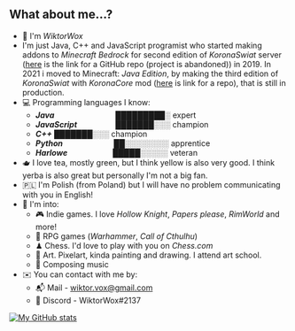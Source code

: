 ## What about me...?
- 👋 I'm *WiktorWox*
- I'm just Java, C++ and JavaScript programist who started making addons to *Minecraft Bedrock* for second edition of *KoronaSwiat* server ([here](https://github.com/WiktorWox/KoronaSwiat) is the link for a GitHub repo (project is abandoned)) in 2019. In 2021 i moved to Minecraft: *Java Edition*, by making the third edition of *KoronaSwiat* with *KoronaCore* mod ([here](https://github.com/WiktorWox/KoronaCore) is link for a repo), that is still in production.
- 💻 Programming languages I know:
  - ***Java***	⠀⠀⠀⠀⠀⠀⠀⠀⠀⠀ █████████░ expert
  - ***JavaScript*** ⠀⠀⠀⠀⠀⠀ ███████░░░ champion
  - ***C++***              ███████░░░ champion
  - ***Python***⠀⠀⠀⠀⠀⠀⠀⠀⠀██░░░░░░░░ apprentice
  - ***Harlowe***⠀⠀⠀⠀⠀⠀⠀⠀█████░░░░░ veteran
- 🫖 I love tea, mostly green, but I think yellow is also very good. I think yerba is also great but personally I'm not a big fan.
- 🇵🇱 I'm Polish (from Poland) but I will have no problem communicating with you in English!
- 🧩 I'm into:
  - 🎮 Indie games. I love *Hollow Knight*, *Papers please*, *RimWorld* and more!
  - 🎲 RPG games (*Warhammer*, *Call of Cthulhu*)
  - ♟ Chess. I'd love to play with you on *Chess.com*
  - 🎨 Art. Pixelart, kinda painting and drawing. I attend art school.
  - 🎹 Composing music
- ✉️ You can contact with me by:
  - 📬 Mail - wiktor.vox@gmail.com
  - 📱 Discord - WiktorWox#2137

[![My GitHub stats](https://github-readme-stats.vercel.app/api?username=WiktorWox&count_private=true&theme=dark&show_icons=true&border_radius=10&include_all_commits=true)](https://github.com/anuraghazra/github-readme-stats)

<!--
Half Life 3 is real
⣿⣿⣿⣿⣿⣿⣿⣿⠿⠛⠉⠉⠀⠀⠀⠀⠀⠀⠀⠀⠀⠀⠀⠀⠀⠀⠀⠀⠀⠀⠀⠀⠀⠀⠈⠛⣿
⣿⣿⣿⣿⣿⡿⠋⠁⠀⠀⠀⠀⣀⣀⣠⣤⣤⣀⣀⡀⠀⠀⠀⠀⠀⠀⠀⠀⠀⠴⠋⠹⡆⠀⠀⠀⠈
⣿⣿⣿⡿⠉⠀⠀⠀⢀⣤⣶⣿⣿⣿⣿⣿⣿⣿⣿⣿⣿⣶⣄⡀⠀⠀⠀⠀⠀⠀⠠⢼⡃⠀⠀⠀⠀
⣿⣿⠏⠀⠀⠀⢠⣶⣿⣿⣿⠉⠉⠉⠉⠉⠹⣿⣿⣿⣿⣿⣿⣿⣦⡀⠀⠀⠀⣀⠀⠀⣷⠀⠀⠀⢀
⣿⠃⠀⠀⠀⣴⣿⣿⣿⣿⣿⣀⣀⡀⠀⠀⠀⢻⣿⣿⣿⣿⣿⣿⣿⣿⣄⠀⠀⠙⠓⠚⠁⠀⠀⠀⣾
⡏⠀⠀⠀⣼⣿⣿⣿⣿⣿⣿⣿⣿⣿⠄⠀⠀⠈⢿⣿⣿⣿⣿⣿⣿⣿⣿⡆⠀⠀⠀⠀⠀⠀⠀⣼⣿
⠀⠀⠀⢰⣿⣿⣿⣿⣿⣿⣿⣿⣿⠃⠀⠀⠀⠀⠘⣿⣿⣿⣿⣿⣿⣿⣿⣿⠀⠀⠀⠀⠀⠀⣸⣿⣿
⠀⠀⠀⢸⣿⣿⣿⣿⣿⣿⣿⡿⠁⠀⠀⠀⠀⠀⠀⠸⣿⣿⣿⣿⣿⣿⣿⣿⡄⠀⠀⠀⠀⣰⣿⣿⣿
⠀⠀⠀⢸⣿⣿⣿⣿⣿⣿⡿⠁⠀⠀⠀⣰⡆⠀⠀⠀⢹⣿⣿⣿⣿⣿⣿⣿⠇⠀⠀⠀⢠⣿⣿⣿⣿
⠀⠀⠀⠸⣿⣿⣿⣿⣿⡟⠁⠀⠀⠀⣴⣿⣿⡀⠀⠀⠀⢻⣿⠿⣿⣿⣿⣿⠀⠀⠀⢀⣿⣿⣿⣿⣿
⣇⠀⠀⠀⢻⣿⣿⣿⡟⠀⠀⠀⢀⣾⣿⣿⣿⣷⠀⠀⠀⠀⠀⠀  ⠸⣿⠇⠀⠀⢀⣾⣿⣿⣿⣿⣿
⣿⡄⠀⠀⠀⠻⣿⣏⣀⣀⣀⣠⣿⣿⣿⣿⣿⣿⣧⠀⠀⢀⣀⣤⣤⣿⠋⠀⠀⠀⣼⣿⣿⣿⣿⣿⣿
⣿⣿⣆⠀⠀⠀⠈⠿⣿⣿⣿⣿⣿⣿⣿⣿⣿⣿⣿⣾⣿⣿⣿⣿⠟⠁⠀⠀⢀⣾⣿⣿⣿⣿⣿⣿⣿
⣿⣿⣿⣷⣀⠀⠀⠀⠈⠛⠿⣿⣿⣿⣿⣿⣿⣿⣿⣿⡿⠟⠋⠀⠀⠀⠀⣰⣿⣿⣿⣿⣿⣿⣿⣿⣿
⣿⣿⣿⣿⣿⣷⣄⡀⠀⠀⠀⠀⠈⠉⠉⠉⠉⠉⠉⠀⠀⠀⠀⠀⢀⣴⣾⣿⣿⣿⣿⣿⣿⣿⣿⣿⣿
⣿⣿⣿⣿⣿⣿⣿⣿⣶⣤⣄⡀⠀⠀⠀⠀⠀⠀⠀⠀⣀⣠⣴⣾⣿⣿⣿⣿⣿⣿⣿⣿⣿⣿⣿⣿⣿
-->
